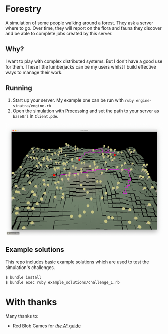 # Forestry

A simulation of some people walking around a forest. They ask a server where to
go. Over time, they will report on the flora and fauna they discover and be able
to complete jobs created by this server.

## Why?

I want to play with complex distributed systems. But I don't have a good use for
them. These little lumberjacks can be my users whilst I build effective ways to
manage their work.

## Running

1. Start up your server. My example one can be run with `ruby
   engine-sinatra/engine.rb`
1. Open the simulation with [Processing](https://processing.org) and set the
   path to your server as `baseUrl` in `Client.pde`.

![Simulation of some wandering lumberjacks](simulation.gif)

## Example solutions

This repo includes basic example solutions which are used to test the
simulation's challenges.

```
$ bundle install
$ bundle exec ruby example_solutions/challenge_1.rb
```

# With thanks

Many thanks to:

* Red Blob Games for [_the_ A\*
  guide](https://www.redblobgames.com/pathfinding/a-star/introduction.html)
